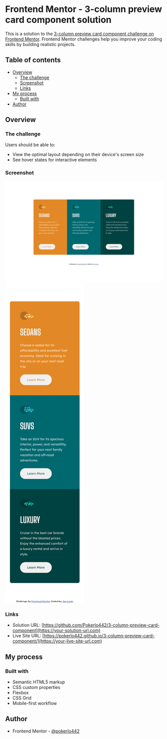 # Frontend Mentor - 3-column preview card component solution

This is a solution to the [3-column preview card component challenge on Frontend Mentor](https://www.frontendmentor.io/challenges/3column-preview-card-component-pH92eAR2-). Frontend Mentor challenges help you improve your coding skills by building realistic projects. 

## Table of contents

- [Overview](#overview)
  - [The challenge](#the-challenge)
  - [Screenshot](#screenshot)
  - [Links](#links)
- [My process](#my-process)
  - [Built with](#built-with)
- [Author](#author)

## Overview

### The challenge

Users should be able to:

- View the optimal layout depending on their device's screen size
- See hover states for interactive elements

### Screenshot

![alt text](Frontend-Mentor-3-column-preview-card-component-Desktop-Screenshot.png)
![alt text](Frontend-Mentor-3-column-preview-card-component-Mobile-Screenshot.png)

### Links

- Solution URL: [https://github.com/Pokerlo442/3-column-preview-card-component](https://your-solution-url.com)
- Live Site URL: [https://pokerlo442.github.io/3-column-preview-card-component/](https://your-live-site-url.com)

## My process

### Built with

- Semantic HTML5 markup
- CSS custom properties
- Flexbox
- CSS Grid
- Mobile-first workflow


## Author

- Frontend Mentor - [@pokerlo442](https://www.frontendmentor.io/profile/yourusername)
